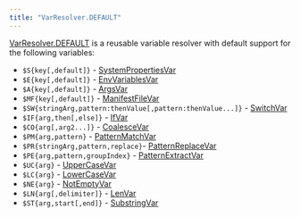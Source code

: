 ```yaml
---
title: "VarResolver.DEFAULT"
---
```


[VarResolver.DEFAULT]({{API_DOCS}}/org/apache/juneau/svl/VarResolver.html#DEFAULT) is a reusable variable resolver with
default support for the following variables:

- `$S{key[,default]}` - [SystemPropertiesVar]({{API_DOCS}}/org/apache/juneau/svl/vars/SystemPropertiesVar.html)
- `$E{key[,default]}` - [EnvVariablesVar]({{API_DOCS}}/org/apache/juneau/svl/vars/EnvVariablesVar.html)
- `$A{key[,default]}` - [ArgsVar]({{API_DOCS}}/org/apache/juneau/svl/vars/ArgsVar.html)
- `$MF{key[,default]}` - [ManifestFileVar]({{API_DOCS}}/org/apache/juneau/svl/vars/ManifestFileVar.html)
- `$SW{stringArg,pattern:thenValue[,pattern:thenValue...]}` - [SwitchVar]({{API_DOCS}}/org/apache/juneau/svl/vars/SwitchVar.html)
- `$IF{arg,then[,else]}` - [IfVar]({{API_DOCS}}/org/apache/juneau/svl/vars/IfVar.html)
- `$CO{arg[,arg2...]}` - [CoalesceVar]({{API_DOCS}}/org/apache/juneau/svl/vars/CoalesceVar.html)
- `$PM{arg,pattern}` - [PatternMatchVar]({{API_DOCS}}/org/apache/juneau/svl/vars/PatternMatchVar.html)
- `$PR{stringArg,pattern,replace}`- [PatternReplaceVar]({{API_DOCS}}/org/apache/juneau/svl/vars/PatternReplaceVar.html)
- `$PE{arg,pattern,groupIndex}` - [PatternExtractVar]({{API_DOCS}}/org/apache/juneau/svl/vars/PatternExtractVar.html)
- `$UC{arg}` - [UpperCaseVar]({{API_DOCS}}/org/apache/juneau/svl/vars/UpperCaseVar.html)
- `$LC{arg}` - [LowerCaseVar]({{API_DOCS}}/org/apache/juneau/svl/vars/LowerCaseVar.html)
- `$NE{arg}` - [NotEmptyVar]({{API_DOCS}}/org/apache/juneau/svl/vars/NotEmptyVar.html)
- `$LN{arg[,delimiter]}` - [LenVar]({{API_DOCS}}/org/apache/juneau/svl/vars/LenVar.html)
- `$ST{arg,start[,end]}` - [SubstringVar]({{API_DOCS}}/org/apache/juneau/svl/vars/SubstringVar.html)